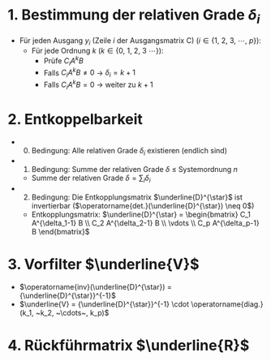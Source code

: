 # 1. Bestimmung der relativen Grade $\delta_i$ 
- Für jeden Ausgang $y_i$ (Zeile $i$ der Ausgangsmatrix C) ($i \in \{1, ~2, ~3, ~\cdots,~ p\}$): 
	- Für jede Ordnung $k$ ($k \in \{0, ~1, ~2, ~3 ~\cdots\}$): 
		- Prüfe $C_i A^k B$ 
		- Falls $C_i A^k B \neq 0$ → $\delta_i = k+1$ 
		- Falls $C_i A^k B = 0$ → weiter zu $k+1$ 

# 2. Entkoppelbarkeit 
- 0. Bedingung: Alle relativen Grade $\delta_i$ existieren (endlich sind) 
- 1. Bedingung: Summe der relativen Grade $\delta$  ≤ Systemordnung $n$ 
	- Summe der relativen Grade $\delta = \sum_{i}\delta_i$ 
- 2. Bedingung: Die Entkopplungsmatrix $\underline{D}^{\star}$ ist invertierbar ($\operatorname{det.}(\underline{D}^{\star}) \neq 0$) 
	- Entkopplungsmatrix: $\underline{D}^{\star} = \begin{bmatrix} C_1 A^{\delta_1-1} B \\ C_2 A^{\delta_2-1} B \\ \vdots \\ C_p A^{\delta_p-1} B \end{bmatrix}$ 


# 3. Vorfilter $\underline{V}$ 
 - $\operatorname{inv}(\underline{D}^{\star}) = {\underline{D}^{\star}}^{-1}$ 
- $\underline{V} = {\underline{D}^{\star}}^{-1} \cdot \operatorname{diag.}(k_1, ~k_2, ~\cdots~, k_p)$ 

# 4. Rückführmatrix $\underline{R}$ 
